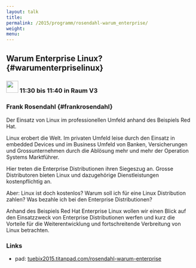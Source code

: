 ```yaml
---
layout: talk
title:
permalink: /2015/programm/rosendahl-warum_enterprise/
weight: 
menu:
---
```

## Warum Enterprise Linux? {#warumenterpriselinux}

### <img height = "32" src="../../../images/lightning.svg"> 11:30 bis 11:40 in Raum V3

### Frank Rosendahl {#frankrosendahl}

Der Einsatz von Linux im professionellen Umfeld anhand des Beispiels Red Hat.

Linux erobert die Welt. Im privaten Umfeld leise durch den Einsatz in embedded Devices und im Business Umfeld von Banken, Versicherungen und Grossunternehmen durch die Ablösung mehr und mehr der Operation Systems Marktführer.

Hier treten die Enterprise Distributionen ihren Siegeszug an. Grosse Distributoren bieten Linux und dazugehörige Dienstleistungen kostenpflichtig an.

Aber: Linux ist doch kostenlos? Warum soll ich für eine Linux Distribution zahlen? Was bezahle ich bei den Enterprise Distributionen?

Anhand des Beispiels Red Hat Enterprise Linux wollen wir einen Blick auf den Einsatzzweck von Enterprise Distributionen werfen und kurz die Vorteile für die Weiterentwicklung und fortschreitende Verbreitung von Linux betrachten.

### Links

- pad: <a href="https://tuebix2015.titanpad.com/rosendahl-warum-enterprise" target="_blank">tuebix2015.titanpad.com/rosendahl-warum-enterprise</a>
